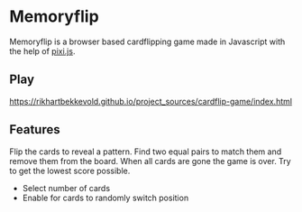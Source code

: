 # Memoryflip

Memoryflip is a browser based cardflipping game made in Javascript with the help of [pixi.js](http://www.pixijs.com/).


## Play
https://rikhartbekkevold.github.io/project_sources/cardflip-game/index.html

## Features

Flip the cards to reveal a pattern. Find two equal pairs to match them and remove them from the board. When
all cards are gone the game is over. Try to get the lowest score possible.

- Select number of cards 
- Enable for cards to randomly switch position 

